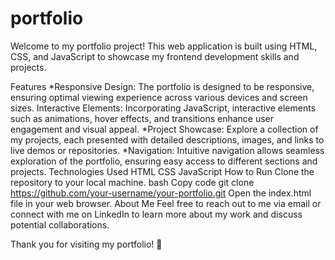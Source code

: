 # portfolio
 
Welcome to my portfolio project! This web application is built using HTML, CSS, and JavaScript to showcase my frontend development skills and projects.

Features
*Responsive Design: The portfolio is designed to be responsive, ensuring optimal viewing experience across various devices and screen sizes.
Interactive Elements: Incorporating JavaScript, interactive elements such as animations, hover effects, and transitions enhance user engagement and visual appeal.
*Project Showcase: Explore a collection of my projects, each presented with detailed descriptions, images, and links to live demos or repositories.
*Navigation: Intuitive navigation allows seamless exploration of the portfolio, ensuring easy access to different sections and projects.
Technologies Used
HTML
CSS
JavaScript
How to Run
Clone the repository to your local machine.
bash
Copy code
git clone https://github.com/your-username/your-portfolio.git
Open the index.html file in your web browser.
About Me
Feel free to reach out to me via email or connect with me on LinkedIn to learn more about my work and discuss potential collaborations.

Thank you for visiting my portfolio! 🚀
